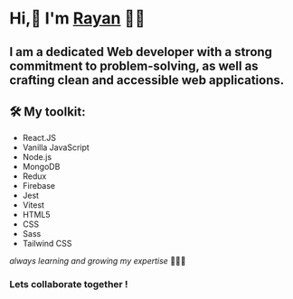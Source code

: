 # Hi,👋 I'm [Rayan](https://www.linkedin.com/in/rayanmishra7/) 👨‍💻 #

 I am a dedicated Web developer with a strong commitment to problem-solving, as well as crafting clean and accessible web applications. 
 <br />
------
<!-- Thanks for visiting my profile! <br /> -->



 ## 🛠 My toolkit: <br />
* React.JS 
* Vanilla JavaScript
* Node.js
* MongoDB
* Redux 
* Firebase
* Jest 
* Vitest 
* HTML5 
* CSS 
* Sass 
* Tailwind CSS<br />

 *always learning and growing my expertise* 🚀🚀🚀


### Lets collaborate together ! ###

<!--
**rayanmishra/rayanmishra** is a ✨ _special_ ✨ repository because its `README.md` (this file) appears on your GitHub profile.

Here are some ideas to get you started:

- 🔭 I’m currently working on ...
- 🌱 I’m currently learning ...
- 👯 I’m looking to collaborate on ...
- 🤔 I’m looking for help with ...
- 💬 Ask me about ...
- 📫 How to reach me: ...
- 😄 Pronouns: ...
- ⚡ Fun fact: ...
 * **🛠 My toolkit: ReactJS, Vanilla JavaScript, Firebase, Jest, Vitest, HTML5, CSS, Sass, Tailwind CSS.**<br />
 * **📕 Currently learning: NodeJS, MongoDB**<br />
-->
